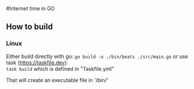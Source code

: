 #Internet time in GO

## How to build

### Linux
Either build directly with go:
`go build -o ./bin/beats ./src/main.go`
 or use task (https://taskfile.dev):  
`task build` which is defined in "Taskfile.yml"

That will create an executable file in '<base>/bin/'
